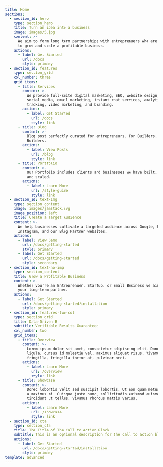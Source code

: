 ```yaml
---
title: Home
sections:
  - section_id: hero
    type: section_hero
    title: Turn an idea into a business
    image: images/5.jpg
    content: >-
      We aim to form long term partnerships with entreprenuers who are looking
      to grow and scale a profitable business.
    actions:
      - label: Get Started
        url: /docs
        style: primary
  - section_id: features
    type: section_grid
    col_number: three
    grid_items:
      - title: Services
        content: >-
          We provide full-suite digital marketing, SEO, website design, PPC,
          social media, email marketing, instant chat services, analytics and
          tracking, video marketing, and branding.
        actions:
          - label: Get Started
            url: /docs
            style: link
      - title: Blog
        content: >-
          Blog post perfectly curated for entrepreneurs. For Builders. By
          Builders.
        actions:
          - label: View Posts
            url: /blog
            style: link
      - title: Portfolio
        content: >-
          Our Portfolio includes clients and businesses we have built, grown,
          and scaled. 
        actions:
          - label: Learn More
            url: /style-guide
            style: link
  - section_id: text-img
    type: section_content
    image: images/jamstack.svg
    image_position: left
    title: Create a Target Audience
    content: >-
      We help businesses cultivate a targeted audience across Google, Facebook,
      Instagram, and our Blog Partner websites.
    actions:
      - label: View Demo
        url: /docs/getting-started
        style: primary
      - label: Get Started
        url: /docs/getting-started
        style: secondary
  - section_id: text-no-img
    type: section_content
    title: Grow a Profitable Business
    content: >-
      Whether you're an Entreprenuer, Startup, or Small Business we aim to be
      your long-term partner.
    actions:
      - label: Get Started
        url: /docs/getting-started/installation
        style: primary
  - section_id: features-two-col
    type: section_grid
    title: Data-Driven B
    subtitle: Verifiable Results Guaranteed
    col_number: two
    grid_items:
      - title: Overview
        content: >-
          Lorem ipsum dolor sit amet, consectetur adipiscing elit. Donec nisl
          ligula, cursus id molestie vel, maximus aliquet risus. Vivamus in nibh
          fringilla, fringilla tortor at, pulvinar orci.
        actions:
          - label: Learn More
            url: /overview
            style: link
      - title: Showcase
        content: >-
          Donec lobortis velit sed suscipit lobortis. Ut non quam metus. Nullam
          a maximus mi. Quisque justo nunc, sollicitudin euismod euismod at,
          tincidunt ut tellus. Vivamus rhoncus mattis varius.
        actions:
          - label: Learn More
            url: /showcase
            style: link
  - section_id: cta
    type: section_cta
    title: The Title of The Call to Action Block
    subtitle: This is an optional description for the call to action block.
    actions:
      - label: Get Started
        url: /docs/getting-started/installation
        style: primary
template: advanced
---
```

